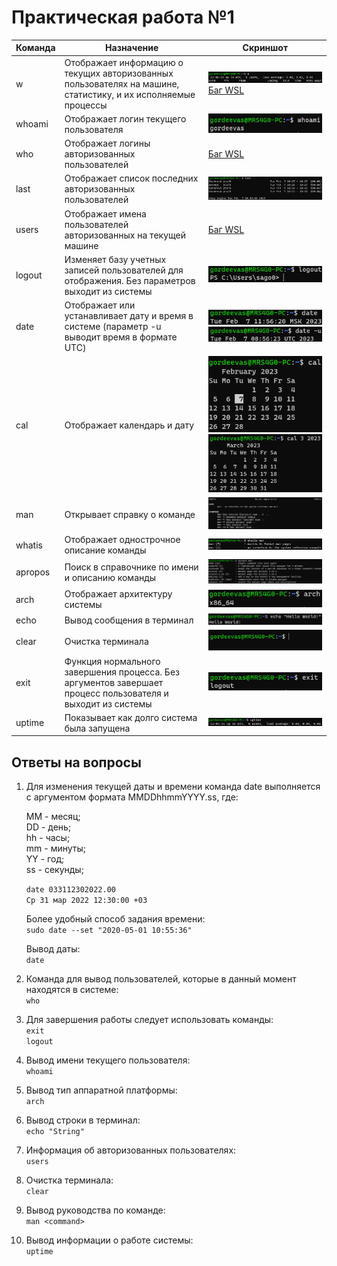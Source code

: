 
# Практическая работа №1

Команда | Назначение | Скриншот
---|---|---
w | Отображает информацию о текущих авторизованных пользователях на машине, статистику, и их исполняемые процессы | ![w](images/w.png) [Баг WSL](https://askubuntu.com/questions/1365678/who-command-produces-no-output-on-wsl2)
whoami | Отображает логин текущего пользователя | ![whoami](images/whoami.png)
who | Отображает логины авторизованных пользователей | [Баг WSL](https://askubuntu.com/questions/1365678/who-command-produces-no-output-on-wsl2)
last | Отображает список последних авторизованных пользователей | ![last](images/last.png)
users | Отображает имена пользователей авторизованных на текущей машине | [Баг WSL](https://askubuntu.com/questions/1365678/who-command-produces-no-output-on-wsl2)
logout | Изменяет базу учетных записей пользователей для отображения. Без параметров выходит из системы | ![logout](images/logout.png)
date | Отображает или устанавливает дату и время в системе (параметр -u выводит время в формате UTC) | ![date](images/date.png) ![date-u](images/date-u.png)
cal | Отображает календарь и дату | ![cal](images/cal.png)![cal-p](images/cal-p.png)
man | Открывает справку о команде | ![man](images/man.png)
whatis | Отображает однострочное описание команды | ![whatis](images/whatis.png)
apropos | Поиск в справочнике по имени и описанию команды | ![apropos](images/apropos.png)
arch | Отображает архитектуру системы | ![arch](images/arch.png)
echo | Вывод сообщения в терминал | ![echo](images/echo.png)
clear | Очистка терминала | ![clear](images/clear.png)
exit | Функция нормального завершения процесса. Без аргументов завершает процесс пользователя и выходит из системы | ![exit](images/exit.png)
uptime | Показывает как долго система была запущена | ![uptime](images/uptime.png)

## Ответы на вопросы

1. Для изменения текущей даты и времени команда date выполняется с аргументом формата MMDDhhmmYYYY.ss, где:

    MM - месяц;\
    DD - день;\
    hh - часы;\
    mm - минуты;\
    YY - год;\
    ss - секунды;

    `date 033112302022.00`\
    `Ср 31 мар 2022 12:30:00 +03`

    Более удобный способ задания времени:\
    `sudo date --set "2020-05-01 10:55:36"`

    Вывод даты:\
    `date`
2. Команда для вывод пользователей, которые в данный момент находятся в системе:\
    `who`
3. Для завершения работы следует использовать команды:\
    `exit`\
    `logout`
4. Вывод имени текущего пользователя:\
    `whoami`
5. Вывод тип аппаратной платформы:\
    `arch`
6. Вывод строки в терминал:\
    `echo "String"`
7. Информация об авторизованных пользователях:\
    `users`
8. Очистка терминала:\
    `clear`
9. Вывод руководства по команде:\
    `man <command>`
10. Вывод информации о работе системы:\
    `uptime`
